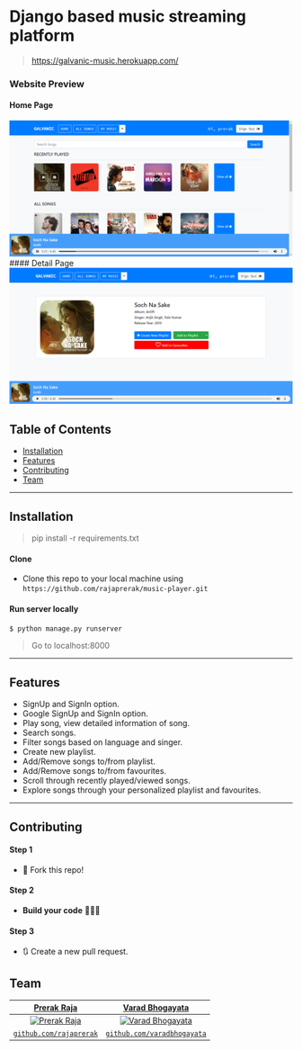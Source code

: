 # Django based music streaming platform
>https://galvanic-music.herokuapp.com/

### Website Preview
#### Home Page
<img src="website_images/Home.png" width="800">
#### Detail Page
<img src="website_images/Detail.png" width="800">

## Table of Contents 

- [Installation](#installation)
- [Features](#features)
- [Contributing](#contributing)
- [Team](#team)

---

## Installation

>pip install -r requirements.txt

#### Clone

- Clone this repo to your local machine using `https://github.com/rajaprerak/music-player.git`

#### Run server locally

```shell
$ python manage.py runserver
```
> Go to localhost:8000

---

## Features
* SignUp and SignIn option.
* Google SignUp and SignIn option.
* Play song, view detailed information of song.
* Search songs.
* Filter songs based on language and singer.
* Create new playlist.
* Add/Remove songs to/from playlist.
* Add/Remove songs to/from favourites.
* Scroll through recently played/viewed songs.
* Explore songs through your personalized playlist and favourites.


---

## Contributing


#### Step 1

- 🍴 Fork this repo!


#### Step 2

- **Build your code** 🔨🔨🔨

#### Step 3

- 🔃 Create a new pull request.



## Team

| <a href="https://rajaprerak.github.io" target="_blank">**Prerak Raja**</a> | <a href="https://varadbhogayata.github.io" target="_blank">**Varad Bhogayata**</a> | 
| :---: |:---:|
| [![Prerak Raja](https://github.com/rajaprerak.png?size=100)](https://rajaprerak.github.io)    | [![Varad Bhogayata](https://github.com/varadbhogayata.png?size=100)](https://varadbhogayata.github.io) ||
| <a href="https://github.com/rajaprerak" target="_blank">`github.com/rajaprerak`</a> | <a href="https://github.com/varadbhogayata" target="_blank">`github.com/varadbhogayata`</a> 

